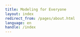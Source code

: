 ```yaml
---
title: Modeling for Everyone
layout: index
redirect_from: /pages/about.html
language: en
handle: /index
---
```

